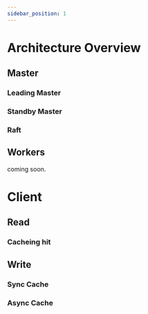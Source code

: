 ```yaml
---
sidebar_position: 1
---
```


# Architecture Overview

## Master

### Leading Master


### Standby Master


### Raft

## Workers
coming soon.


# Client


## Read
### Cacheing hit


## Write
### Sync Cache
### Async Cache